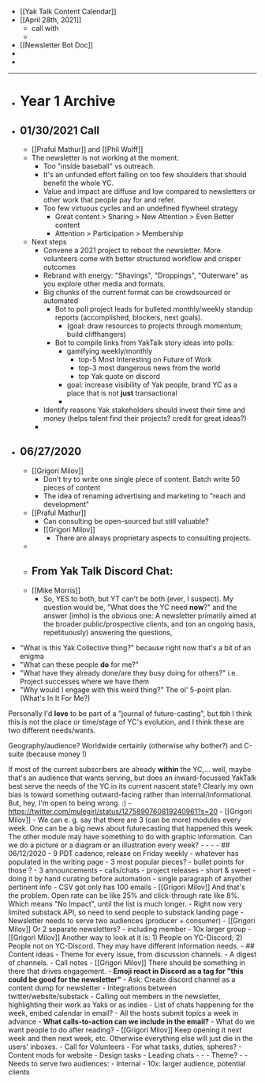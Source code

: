 - [[Yak Talk Content Calendar]]
- [[April 28th, 2021]]
    - call with 
    - 
- [[Newsletter Bot Doc]]
- 
- 
- ---
- # Year 1 Archive
- ## 01/30/2021 Call
    - [[Praful Mathur]] and [[Phil Wolff]]
    - The newsletter is not working at the moment. 
        - Too "inside baseball" vs outreach. 
        - It's an unfunded effort falling on too few shoulders that should benefit the whole YC.
        - Value and impact are diffuse and low compared to newsletters or other work that people pay for and refer. 
        - Too few virtuous cycles and an undefined flywheel strategy
            - Great content > Sharing > New Attention > Even Better content
            - Attention > Participation > Membership
    - Next steps 
        - Convene a 2021 project to reboot the newsletter. More volunteers come with better structured workflow and crisper outcomes
        - Rebrand with energy: "Shavings", "Droppings", "Outerware" as you explore other media and formats. 
        - Big chunks of the current format can be crowdsourced or automated
            - Bot to poll project leads for bulleted monthly/weekly standup reports (accomplished, blockers, next goals). 
                - (goal: draw resources to projects through momentum; build cliffhangers)
            - Bot to compile links from YakTalk story ideas into polls: 
                - gamifying weekly/monthly
                    - top-5 Most Interesting on Future of Work
                    - top-3 most dangerous news from the world
                    - top Yak quote on discord 
                - goal: increase visibility of Yak people, brand YC as a place that is not __just__ transactional
                - 
        - Identify reasons Yak stakeholders should invest their time and money (helps talent find their projects? credit for great ideas?)
        - 
- ## 06/27/2020
    - [[Grigori Milov]]
        - Don't try to write one single piece of content. Batch write 50 pieces of content
        - The idea of renaming advertising and marketing to "reach and development"
    - [[Praful Mathur]]
        - Can consulting be open-sourced but still valuable?
        - [[Grigori Milov]]
            - There are always proprietary aspects to consulting projects.
    - 
    - ## From Yak Talk Discord Chat:
    - [[Mike Morris]]
        - So, YES to both, but YT can't be both (ever, I suspect). My question would be, "What does the YC need __now__?" and the answer (imho) is the obvious one: A newsletter primarily aimed at the broader public/prospective clients, and (on an ongoing basis, repetituously) answering the questions, 
* "What is this Yak Collective thing?" because right now that's a bit of an enigma
* "What can these people **do** for me?"
* "What have they already done/are they busy doing for others?" i.e. Project successes where we have them
* "Why would I engage with this weird thing?" The ol' 5-point plan. (What's In It For Me?)

Personally I'd __love__ to be part of a "journal of future-casting", but tbh I think this is not the place or time/stage of YC's evolution, and I think these are two different needs/wants.

Geography/audience? Worldwide certainly (otherwise why bother?) and C-suite (because money !)

If most of the current subscribers are already __within__ the YC,... well, maybe that's an audience that wants serving, but does an inward-focussed YakTalk best serve the needs of the YC in its current nascent state? Clearly my own bias is toward something outward-facing rather than internal/informational. But, hey, I'm open to being wrong. :)
    - https://twitter.com/mulegirl/status/1275890760819240961?s=20
    - [[Grigori Milov]]
        - We can e. g. say that there are 3 (can be more) modules every week. 
One can be a big news about futurecasting that happened this week. 
The other module may have something to do with graphic information. Can we do a picture or a diagram or an illustration every week?
    - 
    - 
    - 
    - ## 06/12/2020
    - 9 PDT cadence, release on Friday weekly 
        - whatever has populated in the writing page 
            - 3 most popular pieces? 
            - bullet points for those ? 
        - 3 announcements
            - calls/chats 
            - project releases
        - short & sweet - doing it by hand curating before automation 
        - single paragraph of anyother pertinent info 
    - CSV got only has 100 emails 
    - [[Grigori Milov]] And that's the problem. Open rate can be like 25% and click-through rate like 8%. Which means "No Impact", until the list is much longer.
    - Right now very limited substack API, so need to send people to substack landing page 
    - Newsletter needs to serve two audiences (producer + consumer) 
    - [[Grigori Milov]] Or 2 separate newsletters?
        - including member
        - 10x larger group
        - [[Grigori Milov]] Another way to look at it is: 1) People on YC-Discord; 2) People not on YC-Discord. They may have different information needs. 
    - ## Content ideas
        - Theme for every issue, from discussion channels.
            - A digest of channels.
                - Call notes
                - [[Grigori Milov]] There should be something in there that drives engagement.
        - **Emoji react in Discord as a tag for "this could be good for the newsletter"**
        - Ask: Create discord channel as a content dump for newsletter 
        - Integrations between twitter/website/substack
        - Calling out members in the newsletter, highlighting their work as Yaks or as indies
        - List of chats happening for the week, embed calendar in email?
            - All the hosts submit topics a week in advance
        - **What calls-to-action can we include in the email?**
            - What do we want people to do after reading?
                - [[Grigori Milov]] Keep opening it next week and then next week, etc. Otherwise everything else will just die in the users' inboxes.
                - Call for Volunteers
                    - For what tasks, duties, spheres?
                        - Content mods for website
                        - Design tasks
                        - Leading chats
                        - 
    - 
    - Theme? 
    - 
    - Needs to serve two audiences:
        - Internal
        - 10x: larger audience, potential clients
